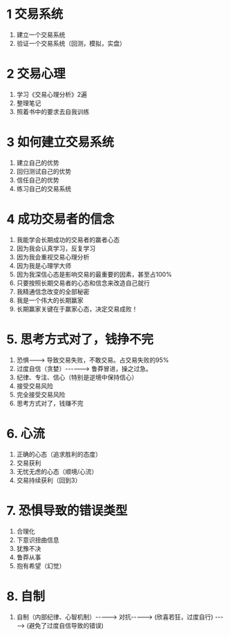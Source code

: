 # 1 交易系统
  1. 建立一个交易系统
  2. 验证一个交易系统（回测，模拟，实盘）

# 2 交易心理
  1. 学习《交易心理分析》2遍
  2. 整理笔记
  3. 照着书中的要求去自我训练

# 3 如何建立交易系统
  1. 建立自己的优势
  2. 回归测试自己的优势
  3. 信任自己的优势
  4. 练习自己的交易系统

# 4 成功交易者的信念
  1. 我能学会长期成功的交易者的赢者心态
  2. 因为我会认真学习，反复学习
  3. 因为我会重视交易心理分析
  4. 因为我是心理学大师
  5. 因为我深信心态是影响交易的最重要的因素，甚至占100%
  6. 只要按照长期交易者的心态和信念来改造自己就行
  7. 我精通信念改变的全部秘密
  8. 我是一个伟大的长期赢家
  9. 长期赢家关键在于赢家心态，决定交易成败！

# 5. 思考方式对了，钱挣不完
  1. 恐惧---> 导致交易失败，不敢交易。占交易失败的95%
  2. 过度自信（贪婪）------> 鲁莽冒进，操之过急。
  3. 纪律、专注、信心（特别是逆境中保持信心）
  4. 接受交易风险
  5. 完全接受交易风险
  6. 思考方式对了，钱赚不完

# 6. 心流
   1. 正确的心态（追求胜利的态度）
   2. 交易获利
   3. 无忧无虑的心态（顺境/心流）
   4. 交易持续获利（回到3）

# 7. 恐惧导致的错误类型
  1. 合理化
  2. 下意识扭曲信息
  3. 犹豫不决
  4. 鲁莽从事
  5. 抱有希望（幻觉）

# 8. 自制
  1. 自制（内部纪律、心智机制）-----> 对抗-----> (欣喜若狂，过度自行)  -----> (避免了过度自信导致的错误)
